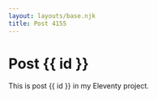 ```yaml
---
layout: layouts/base.njk
title: Post 4155
---
```


# Post {{ id }}

This is post {{ id }} in my Eleventy project.
